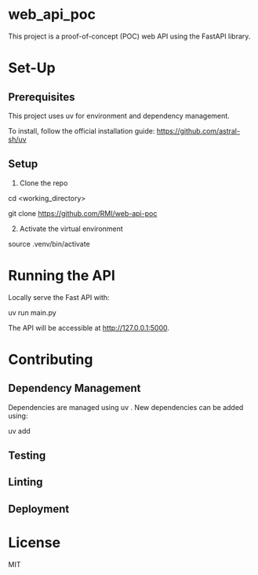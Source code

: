 # web_api_poc

This project is a proof-of-concept (POC) web API using the FastAPI library.

# Set-Up

## Prerequisites

This project uses uv for environment and dependency management.

To install, follow the official installation guide: https://github.com/astral-sh/uv

## Setup

1. Clone the repo

cd <working_directory>

git clone https://github.com/RMI/web-api-poc

2. Activate the virtual environment

source .venv/bin/activate

# Running the API

Locally serve the Fast API with:

uv run main.py

The API will be accessible at http://127.0.0.1:5000.

# Contributing

## Dependency Management

Dependencies are managed using uv . New dependencies can be added using:

uv add <library>

## Testing


## Linting


## Deployment


# License
MIT 